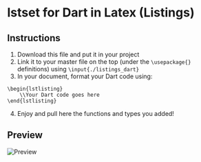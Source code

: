 # lstset for Dart in Latex (Listings)
## Instructions
1. Download this file and put it in your project
2. Link it to your master file on the top (under the `\usepackage{}` definitions) using `\input{./listings_dart}`
3. In your document, format your Dart code using:
```
\begin{lstlisting}
    \\Your Dart code goes here
\end{lstlisting}
```
4. Enjoy and pull here the functions and types you added!

## Preview
![Preview](https://raw.githubusercontent.com/rignaneseleo/Latex-listings-Dart/master/preview.png)
